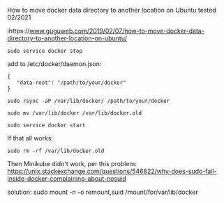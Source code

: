 How to move docker data directory to another location on Ubuntu
tested 02/2021


ihttps://www.guguweb.com/2019/02/07/how-to-move-docker-data-directory-to-another-location-on-ubuntu/

```
sudo service docker stop
```

add to /etc/docker/daemon.json:

```
{
   "data-root": "/path/to/your/docker"
}
```

```
sudo rsync -aP /var/lib/docker/ /path/to/your/docker
```

```
sudo mv /var/lib/docker /var/lib/docker.old
```


```
sudo service docker start
```

If that all works:
```
sudo rm -rf /var/lib/docker.old
```


Then Minikube didn't work, per this problem:
https://unix.stackexchange.com/questions/546822/why-does-sudo-fail-inside-docker-complaining-about-nosuid

solution:
sudo mount -n -o remount,suid /mount/for/var/lib/docker

